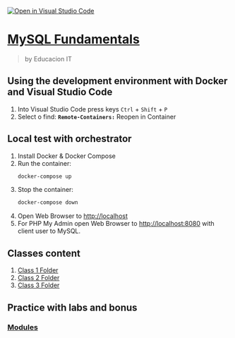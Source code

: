 [![Open in Visual Studio Code](https://open.vscode.dev/badges/open-in-vscode.svg)](https://open.vscode.dev/ChristianGrimberg/mysql-php-fundamentals)
# [MySQL Fundamentals](https://www.educacionit.com/curso-de-introduccion-sql)
> by Educacion IT
## Using the development environment with Docker and Visual Studio Code
1. Into Visual Studio Code press keys `Ctrl` + `Shift` + `P`
1. Select o find: __`Remote-Containers:`__ Reopen in Container
## Local test with orchestrator
1. Install Docker & Docker Compose
1. Run the container:
    ```bash
    docker-compose up
    ```
1. Stop the container:
    ```bash
    docker-compose down
    ```
1. Open Web Browser to [http://localhost](http://127.0.0.1)
1. For PHP My Admin open Web Browser to [http://localhost:8080](http://localhost:8080) with client user to MySQL.

## Classes content
1. [Class 1 Folder](db/clases/20210906)
1. [Class 2 Folder](db/clases/20210913)
1. [Class 3 Folder](db/clases/20210920)
## Practice with labs and bonus
### [Modules](db/modulos/README.md)